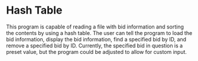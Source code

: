 # Hash Table

This program is capable of reading a file with bid information and sorting the contents by using a hash table.  The user can tell the program to load the bid information, display the bid information, find a specified bid by ID, and remove a specified bid by ID.  Currently, the specified bid in question is a preset value, but the program could be adjusted to allow for custom input.
